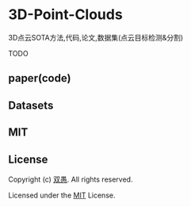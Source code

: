 # 3D-Point-Clouds

3D点云SOTA方法,代码,论文,数据集(点云目标检测&amp;分割)


TODO



## paper(code)



## Datasets



## MIT


## License

Copyright (c) [双愚](https://github.com/HuangCongQing/pcl-learning). All rights reserved.

Licensed under the [MIT](./LICENSE) License.
